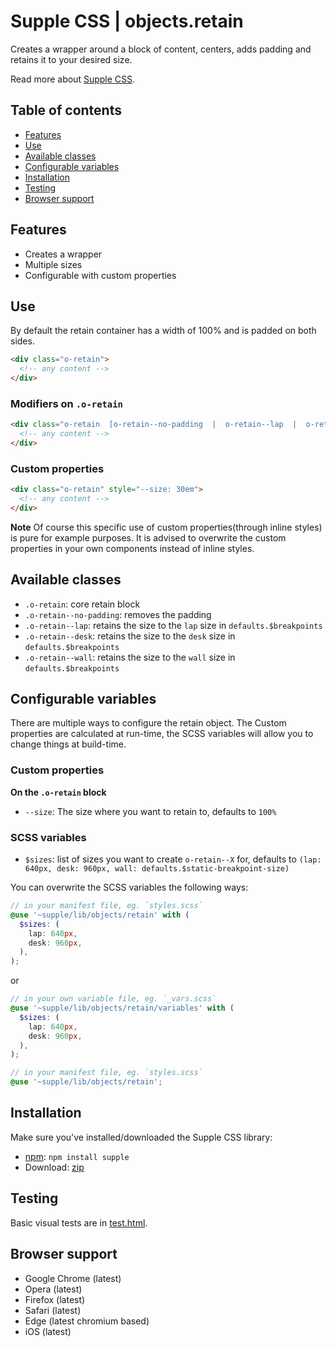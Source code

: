 # Supple CSS | objects.retain

Creates a wrapper around a block of content, centers, adds padding and retains it to your desired size.

Read more about [Supple CSS](https://github.com/supple-css/supple).

## Table of contents

* [Features](#features)
* [Use](#use)
* [Available classes](#available-classes)
* [Configurable variables](#configurable-variables)
* [Installation](#installation)
* [Testing](#testing)
* [Browser support](#browser-support)

## Features

* Creates a wrapper
* Multiple sizes
* Configurable with custom properties

## Use
By default the retain container has a width of 100% and is padded on both sides.

```html
<div class="o-retain">
  <!-- any content -->
</div>
```


### Modifiers on `.o-retain`

```html
<div class="o-retain  [o-retain--no-padding  |  o-retain--lap  |  o-retain--desk  |  o-retain--wall]">
  <!-- any content -->
</div>
```


### Custom properties

```html
<div class="o-retain" style="--size: 30em">
  <!-- any content -->
</div>
```

**Note** Of course this specific use of custom properties(through inline styles) is pure for example purposes. It is advised to overwrite the custom properties in your own components instead of inline styles.

## Available classes

* `.o-retain`: core retain block
* `.o-retain--no-padding`: removes the padding
* `.o-retain--lap`: retains the size to the `lap` size in `defaults.$breakpoints`
* `.o-retain--desk`: retains the size to the `desk` size in `defaults.$breakpoints`
* `.o-retain--wall`: retains the size to the `wall` size in `defaults.$breakpoints`

## Configurable variables
There are multiple ways to configure the retain object. The Custom properties are calculated at run-time, the SCSS variables will allow you to change things at build-time.

### Custom properties

**On the `.o-retain` block**

* `--size`: The size where you want to retain to, defaults to `100%`


### SCSS variables

* `$sizes`: list of sizes you want to create `o-retain--X` for, defaults to `(lap: 640px, desk: 960px, wall: defaults.$static-breakpoint-size)`

You can overwrite the SCSS variables the following ways:

```scss
// in your manifest file, eg. `styles.scss`
@use '~supple/lib/objects/retain' with (
  $sizes: (
    lap: 640px,
    desk: 960px,
  ),
);
```
or
```scss
// in your own variable file, eg. `_vars.scss`
@use '~supple/lib/objects/retain/variables' with (
  $sizes: (
    lap: 640px,
    desk: 960px,
  ),
);

// in your manifest file, eg. `styles.scss`
@use '~supple/lib/objects/retain';
```


## Installation
Make sure you've installed/downloaded the Supple CSS library:

* [npm](https://www.npmjs.com/package/supple): `npm install supple`
* Download: [zip](https://github.com/supple-css/supple/releases/latest)


## Testing
Basic visual tests are in [test.html](./test.html).


## Browser support

* Google Chrome (latest)
* Opera (latest)
* Firefox (latest)
* Safari (latest)
* Edge (latest chromium based)
* iOS (latest)
